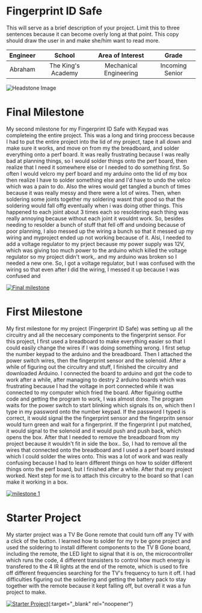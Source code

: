# Fingerprint ID Safe
This will serve as a brief description of your project. Limit this to three sentences because it can become overly long at that point. This copy should draw the user in and make she/him want to read more.

| **Engineer** | **School** | **Area of Interest** | **Grade** |
|:--:|:--:|:--:|:--:|
| Abraham | The King's Academy | Mechanical Engineering | Incoming Senior

![Headstone Image](https://lh3.googleusercontent.com/pw/AM-JKLUb1jyqRAElcJcC_Wy-kWVgkjgTYgHe-bnt-gVMSySu5NsYlixihhJExQI0p_AGVnnLxv8PZ5KCVn55WPvXuC9BRDxMuCh3naMfl-M25tWrMRvUa2IiN1J1Iw8agl81drqqkLq_pcPHhxBR-n4JfNdA=w1644-h1642-no?authuser=0)
  
# Final Milestone
My second milestone for my Fingerprint ID Safe with Keypad was completeing the entire project. This was a long and tiring proccess because I had to put the entire project into the lid of my project, tape it all down and make sure it works, and move on from my the breadboard, and solder everything onto a perf board. It was really frustrating because I was really bad at planning things, so I would solder things onto the perf board, then realize that I need it somewhere else or I needed to do something first. So often I would velcro my perf board and my arduino onto the lid of my box then realize I have to solder something else and I'd have to undo the velco which was a pain to do. Also the wires would get tangled a bunch of times  because it was really messy and there were a lot of wires. Then, when soldering some joints together my soldering wasnt that good so that the soldering would fall offg eventually when i was doing other things. This happened to each joint about 3 times each so resoldering each thing was really annoying because without each joint it wouldnt work. So, besides needing to resolder a bunch of stuff that fell off and undoing because of poor planning, I also messed up the wiring a bunch so that it messed up my wiring and myproject ended up not working because of it. Alsi, I needed to add a voltage regulator to my prject because my power supply was 12V, which was giving too much power to the arduino which killed the voltage regulator so my project didn't work,. and my arduino was broken so I needed a new one. So, I got a voltage regulator, but I was confused with the wiring so that even after I did the wiring, I messed it up because I was confused and  


[![Final milestone](https://res.cloudinary.com/marcomontalbano/image/upload/v1658507451/video_to_markdown/images/youtube--Pzz4Elihr-Q-c05b58ac6eb4c4700831b2b3070cd403.jpg)](https://www.youtube.com/watch?v=Pzz4Elihr-Q "Final milestone")






# First Milestone
  

My first milestone for my project (Fingerprint ID Safe) was setting up all the circuitry and all the neccesary components to the fingerprint sensor. For this project, I first used a breadboard to make everything easier so that I could easily change the wires if I was doing something wrong. I first setup the number keypad to the arduino and the breadboard. Then I attached the power switch wires, then the fingerprint sensor and the solenoid. After a while of figuring out the circuitry and stuff, I finished the circuitry and downloaded Arduino. I connected the board to arduino and got the code to work after a while, after managing to destry 2 arduino boards which was frustrating because I had the voltage in port connected while it was connected to my computer which fried the board. After figuiring outthe code and getting the program to work, I was almost done. The program waits for the power switch to start blinking which signals its on, which then I type in my password onto the number keypad. If the password I typed is correct, it would signal the the fingerprint sensor and the fingerpritn sensor would turn green and wait for a fingerprint. If the fingerprint I put matched, it would signal to the solenoid and it would push and push back, which opens the box. After that I needed to remove the breadboard from my project because it wouldn't fit in side the box.. So, I had to remove all the wires that connected onto the breadboard and I used a a perf board instead which I could solder the wires onto. This was a lot of work and was really confusing because I had to learn different things on how to solder different things onto the perf board, but I finished after a while. After that my project worked. Next step for me is to attach this circuitry to the board so that I can make it working in a box. 



[![milestone 1](https://res.cloudinary.com/marcomontalbano/image/upload/v1656606119/video_to_markdown/images/youtube--wAZqgt1iO18-c05b58ac6eb4c4700831b2b3070cd403.jpg)](https://www.youtube.com/watch?v=wAZqgt1iO18&ab_channel=BlueStampEng "milestone 1")


# Starter Project
  

My starter project was a TV Be Gone remote that could turn off any TV with a click of the button. I learned how to solder for my tv be gone project and used the soldering to install different components to the TV B Gone board, including the remote, the LED light to signal that it is on, the microcontroller which runs the code, 4 different transisters to control how much energy is transfered to the 4 IR lights at the end of the remote, which is used to fire off different frequencies searching for the TV's frequency to turn it off. I had difficulties figuring out the soldering and getting the battery pack to stay together with the remote because it kept falling off, but overall it was a fun project to make.

[![Starter Project](https://res.cloudinary.com/marcomontalbano/image/upload/v1655841381/video_to_markdown/images/youtube--Zjuh0RmOb54-c05b58ac6eb4c4700831b2b3070cd403.jpg)](https://www.youtube.com/watch?v=Zjuh0RmOb54 "Starter Project"){:target="_blank" rel="noopener"}

